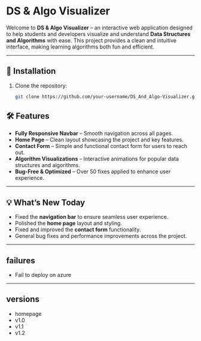 # DS & Algo Visualizer

Welcome to **DS & Algo Visualizer** – an interactive web application designed to help students and developers visualize and understand **Data Structures and Algorithms** with ease. This project provides a clean and intuitive interface, making learning algorithms both fun and efficient.

---
## 🚀 Installation

1. Clone the repository:  
   ```bash
   git clone https://github.com/your-username/DS_And_Algo-Visualizer.git
## 🛠️ Features

- **Fully Responsive Navbar** – Smooth navigation across all pages.
- **Home Page** – Clean layout showcasing the project and key features.
- **Contact Form** – Simple and functional contact form for users to reach out.
- **Algorithm Visualizations** – Interactive animations for popular data structures and algorithms.
- **Bug-Free & Optimized** – Over 50 fixes applied to enhance user experience.

---

## 💡 What’s New Today

- Fixed the **navigation bar** to ensure seamless user experience.
- Polished the **home page** layout and styling.
- Fixed and improved the **contact form** functionality.
- General bug fixes and performance improvements across the project.

---
##   failures 

-  Fail to deploy on azure
---
## versions
- homepage
- v1.0
- v1.1
- v1.2
